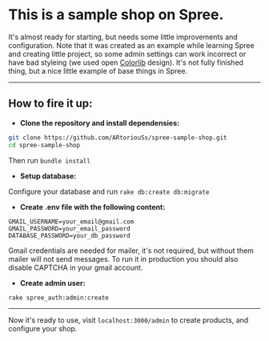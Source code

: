 # This is a sample shop on Spree.

It's almost ready for starting, but needs some little improvements and configuration. Note that it was created as an example while learning Spree and creating little project, so some admin settings can work incorrect or have bad styleing (we used open [Colorlib](https://colorlib.com/ "Colorlib website") design). It's not fully finished thing, but a nice little example of base things in Spree.

------------------

## How to fire it up:

* **Clone the repository and install dependensies:**

```bash
git clone https://github.com/ARtoriouSs/spree-sample-shop.git
cd spree-sample-shop
```
Then run ```bundle install```

* **Setup database:**

Configure your database and run ```rake db:create db:migrate```

* **Create .env file with the following content:**

```
GMAIL_USERNAME=your_email@gmail.com
GMAIL_PASSWORD=your_email_password
DATABASE_PASSWORD=your_db_password
```
Gmail credentials are needed for mailer, it's not required, but without them mailer will not send messages. To run it in production you should also disable CAPTCHA in your gmail account.

* **Create admin user:**
```bash
rake spree_auth:admin:create
```

------------------

Now it's ready to use, visit ```localhost:3000/admin``` to create products, and configure your shop.
